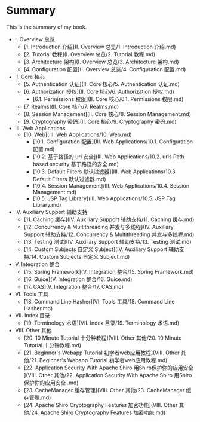 # Summary

This is the summary of my book.

* I. Overview 总览
	* [1. Introduction 介绍](I. Overview 总览/1. Introduction 介绍.md) 
	* [2. Tutorial 教程](I. Overview 总览/2. Tutorial 教程.md) 
	* [3. Architecture 架构](I. Overview 总览/3. Architecture 架构.md) 
	* [4. Configuration 配置](I. Overview 总览/4. Configuration 配置.md) 
* II. Core 核心
	* [5. Authentication 认证](II. Core 核心/5. Authentication 认证.md) 
	* [6. Authorization 授权](II. Core 核心/6. Authorization 授权.md) 
	 	* [6.1. Permissions 权限](II. Core 核心/6.1. Permissions 权限.md) 
	* [7. Realms](II. Core 核心/7. Realms.md) 
	* [8. Session Management](II. Core 核心/8. Session Management.md) 
	* [9. Cryptography 密码](II. Core 核心/9. Cryptography 密码.md) 
* III. Web Applications
	* [10. Web](III. Web Applications/10. Web.md) 
	   * [10.1. Configuration 配置](III. Web Applications/10.1. Configuration 配置.md) 
	   * [10.2. 基于路径的 url 安全](III. Web Applications/10.2. urls Path based security 基于路径的安全.md) 
	   * [10.3. Default Filters 默认过滤器](III. Web Applications/10.3. Default Filters 默认过滤器.md) 
	   * [10.4. Session Management](III. Web Applications/10.4. Session Management.md) 
	   * [10.5. JSP Tag Library](III. Web Applications/10.5. JSP Tag Library.md) 
* IV. Auxiliary Support 辅助支持
	* [11. Caching 缓存](IV. Auxiliary Support 辅助支持/11. Caching 缓存.md) 
	* [12. Concurrency & Multithreading 并发与多线程](IV. Auxiliary Support 辅助支持/12. Concurrency & Multithreading 并发与多线程.md) 
	* [13. Testing 测试](IV. Auxiliary Support 辅助支持/13. Testing 测试.md) 
	* [14. Custom Subjects 自定义 Subject](IV. Auxiliary Support 辅助支持/14. Custom Subjects 自定义 Subject.md) 
* V. Integration 整合
	* [15. Spring Framework](V. Integration 整合/15. Spring Framework.md)
	* [16. Guice](V. Integration 整合/16. Guice.md)
	* [17. CAS](V. Integration 整合/17. CAS.md) 
* VI. Tools 工具
	* [18. Command Line Hasher](VI. Tools 工具/18. Command Line Hasher.md) 
* VII. Index 目录
	* [19. Terminology 术语](VII. Index 目录/19. Terminology 术语.md) 
* VIII. Other 其他
	* [20. 10 Minute Tutorial 十分钟教程](VIII. Other 其他/20. 10 Minute Tutorial 十分钟教程.md) 
	* [21. Beginner's Webapp Tutorial 初学者web应用教程](VIII. Other 其他/21. Beginner's Webapp Tutorial 初学者web应用教程.md) 
	* [22. Application Security With Apache Shiro 用Shiro保护你的应用安全 ](VIII. Other 其他/22. Application Security With Apache Shiro 用Shiro保护你的应用安全 .md) 
	* [23. CacheManager 缓存管理](VIII. Other 其他/23. CacheManager 缓存管理.md)
	* [24. Apache Shiro Cryptography Features 加密功能](VIII. Other 其他/24. Apache Shiro Cryptography Features 加密功能.md)